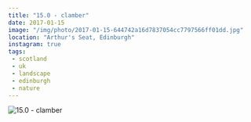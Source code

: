```yaml
---
title: "15.0 - clamber"
date: 2017-01-15
image: "/img/photo/2017-01-15-644742a16d7837054cc7797566ff01dd.jpg"
location: "Arthur's Seat, Edinburgh"
instagram: true
tags:
 - scotland
 - uk
 - landscape
 - edinburgh
 - nature
---
```


![15.0 - clamber](/img/photo/2017-01-15-644742a16d7837054cc7797566ff01dd.jpg)
